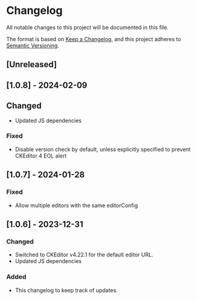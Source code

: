 # Changelog

All notable changes to this project will be documented in this file.

The format is based on [Keep a Changelog](https://keepachangelog.com/en/1.0.0/),
and this project adheres to [Semantic Versioning](https://semver.org/spec/v2.0.0.html).

## [Unreleased]

## [1.0.8] - 2024-02-09

## Changed

- Updated JS dependencies

### Fixed

- Disable version check by default, unless explicitly specified to prevent CKEditor 4 EOL alert

## [1.0.7] - 2024-01-28

### Fixed

- Allow multiple editors with the same editorConfig

## [1.0.6] - 2023-12-31

### Changed

- Switched to CKEditor v4.22.1 for the default editor URL.
- Updated JS dependencies

### Added

- This changelog to keep track of updates.
